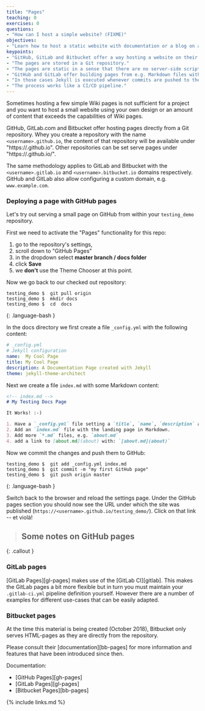 ```yaml
---
title: "Pages"
teaching: 0
exercises: 0
questions:
- "How can I host a simple website? (FIXME)"
objectives:
- "Learn how to host a static website with documentation or a blog on a Git Platform."
keypoints:
- "GitHub, GitLab and Bitbucket offer a way hosting a website on their platform."
- "The pages are stored in a Git repository."
- "The pages are static in a sense that there are no server-side scripts or databases."
- "GitHub and GitLab offer building pages from e.g. Markdown files with 'Jekyll'"
- "In those cases Jekyll is executed whenever commits are pushed to the server."
- "The process works like a CI/CD pipeline."
---
```


Sometimes hosting a few simple Wiki pages is not sufficient for a project
and you want to host a small website using your own design or an amount of 
content that exceeds the capabilities of Wiki pages.

GitHub, GitLab.com and Bitbucket offer hosting pages directly from a Git repository.
Whey you create a repository with the name `<username>.github.io`, the content 
of that repository will be available under "https://<username>.github.io".
Other repositories can be set serve pages under "https://<username>.github.io/<reponame>".

The same methodology applies to GitLab and Bitbucket with the `<username>.gitlab.io`
and `<username>.bitbucket.io` domains respectively.  GitHub and GitLab also 
allow configuring a custom domain, e.g. `www.example.com`.


### Deploying a page with GitHub pages

Let's try out serving a small page on GitHub from within your `testing_demo`
repository.

First we need to activate the "Pages" functionality for this repo:

1. go to the repository's settings, 
2. scroll down to "GitHub Pages"
3. in the dropdown select **master branch / docs folder**
4. click **Save**
5. we **don't** use the Theme Chooser at this point.

Now we go back to our checked out repository:

~~~
testing_demo $  git pull origin
testing_demo $  mkdir docs
testing_demo $  cd  docs
~~~
{: .language-bash }

In the docs directory we first create a file `_config.yml` with the following
content:

```yaml
# _config.yml
# Jekyll configuration
name:  My Cool Page
title: My Cool Page
description: A Documentation Page created with Jekyll
theme: jekyll-theme-architect
```

Next we create a file `index.md` with some Markdown content:

```markdown
<!-- index.md -->
# My Testing Docs Page

It Works! :-)

1. Have a `_config.yml` file setting a `title`, `name`, `description` and `theme`.
2. Add an `index.md` file with the landing page in Markdown.
3. Add more `*.md` files, e.g. `about.md`
4. add a link to [about.md](about) with: `[about.md](about)`
```

Now we commit the changes and push them to GitHub:

~~~
testing_demo $  git add _config.yml index.md
testing_demo $  git commit -m "my first GitHub page"
testing_demo $  git push origin master
~~~
{: .language-bash }

Switch back to the browser and reload the settings page.  Under the GitHub
pages section you should now see the URL under which the site was published
(`https://<username>.github.io/testing_demo/`).  Click on that link -- et viol&agrave;!

> ## Some notes on GitHub pages
>
>
{: .callout }

### GitLab pages

[GitLab Pages][gl-pages] makes use of the [GitLab CI][gitlab].  This makes
the GitLab pages a bit more flexible but in turn you must maintain your
`.gitlab-ci.yml` pipeline definition yourself.
However there are a number of examples for different use-cases that can 
be easily adapted.


### Bitbucket pages

At the time this material is being created (October 2018), Bitbucket
only serves HTML-pages as they are directly from the repository.

Please consult their [documentation][bb-pages] for more information
and features that have been introduced since then.


Documentation:
* [GitHub Pages][gh-pages]
* [GitLab Pages][gl-pages]
* [Bitbucket Pages][bb-pages]




{% include links.md %}
